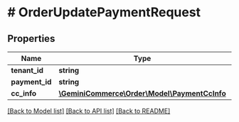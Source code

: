 # # OrderUpdatePaymentRequest


## Properties


Name | Type | Description | Notes
------------ | ------------- | ------------- | -------------
**tenant_id**| **string** |   | [optional]
**payment_id**| **string** |   | [optional]
**cc_info**| [**\GeminiCommerce\Order\Model\PaymentCcInfo**](PaymentCcInfo.md) |   | [optional]


[[Back to Model list]](../../README.md#models) [[Back to API list]](../../README.md#endpoints) [[Back to README]](../../README.md)
